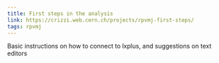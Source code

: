 ```yaml
---
title: First steps in the analysis
link: https://crizzi.web.cern.ch/projects/rpvmj-first-steps/
tags: rpvmj
---
```


Basic instructions on how to connect to lxplus, and suggestions on text editors